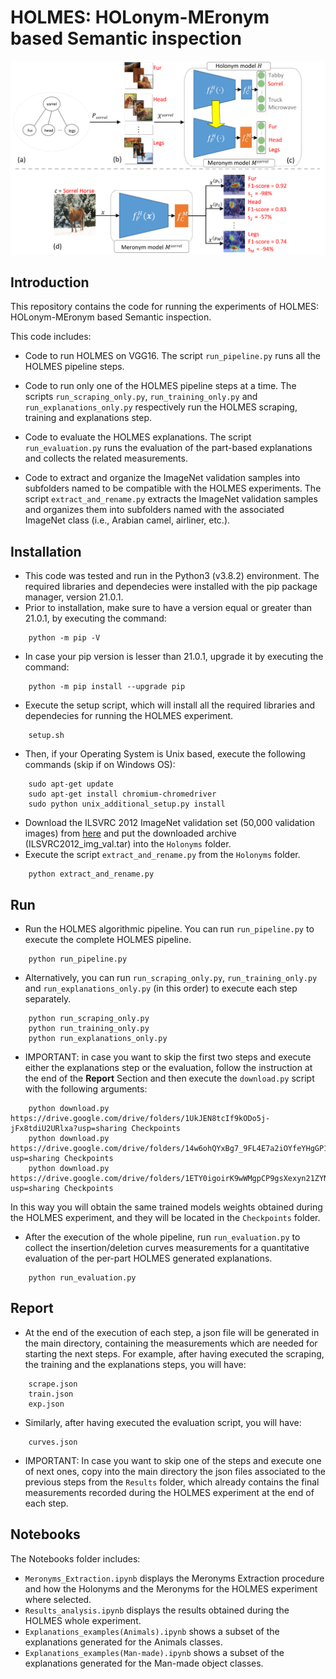 # HOLMES: HOLonym-MEronym based Semantic inspection

![](images/OverviewNew.png?raw=true)

## Introduction
This repository contains the code for running the experiments of HOLMES: HOLonym-MEronym based Semantic inspection. <br />

This code includes:

* Code to run HOLMES on VGG16.
    The script `run_pipeline.py` runs all the HOLMES pipeline steps.
    
* Code to run only one of the HOLMES pipeline steps at a time.
    The scripts `run_scraping_only.py`, `run_training_only.py` and `run_explanations_only.py` respectively run the HOLMES scraping, training and explanations step.
    
* Code to evaluate the HOLMES explanations.
    The script `run_evaluation.py` runs the evaluation of the part-based explanations and collects the related measurements.

* Code to extract and organize the ImageNet validation samples into subfolders named to be compatible with the HOLMES experiments.
    The script `extract_and_rename.py` extracts the ImageNet validation samples and organizes them into subfolders named with the associated ImageNet class (i.e., Arabian camel, airliner, etc.).
    
## Installation

* This code was tested and run in the Python3 (v3.8.2) environment. The required libraries and dependecies were installed with the pip package manager, version 21.0.1.
* Prior to installation, make sure to have a version equal or greater than 21.0.1, by executing the command:

```
    python -m pip -V
```

* In case your pip version is lesser than 21.0.1, upgrade it by executing the command:

```
    python -m pip install --upgrade pip
```

* Execute the setup script, which will install all the required libraries and dependecies for running the HOLMES experiment.

```
    setup.sh
```

* Then, if your Operating System is Unix based, execute the following commands (skip if on Windows OS):

```
    sudo apt-get update
    sudo apt-get install chromium-chromedriver
    sudo python unix_additional_setup.py install
```

* Download the ILSVRC 2012 ImageNet validation set (50,000 validation images) from [here](https://image-net.org/challenges/LSVRC/2012/index.php#) and put the downloaded archive (ILSVRC2012_img_val.tar) into the `Holonyms` folder.
* Execute the script `extract_and_rename.py` from the `Holonyms` folder.

```
    python extract_and_rename.py
```

## Run

* Run the HOLMES algorithmic pipeline. You can run `run_pipeline.py` to execute the complete HOLMES pipeline.  

```
    python run_pipeline.py
```

* Alternatively, you can run `run_scraping_only.py`, `run_training_only.py` and `run_explanations_only.py` (in this order) to execute each step separately.

```
    python run_scraping_only.py
    python run_training_only.py
    python run_explanations_only.py
```

* IMPORTANT: in case you want to skip the first two steps and execute either the explanations step or the evaluation, follow the instruction at the end of the **Report** Section and then execute the `download.py` script with the following arguments:

```
    python download.py https://drive.google.com/drive/folders/1UkJEN8tcIf9kODo5j-jFx8tdiU2URlxa?usp=sharing Checkpoints
    python download.py https://drive.google.com/drive/folders/14w6ohQYxBg7_9FL4E7a2iOYfeYHgGP1M?usp=sharing Checkpoints
    python download.py https://drive.google.com/drive/folders/1ETY0igoirK9wWMgpCP9gsXexyn21ZYNP?usp=sharing Checkpoints
```

In this way you will obtain the same trained models weights obtained during the HOLMES experiment, and they will be located in the `Checkpoints` folder.

* After the execution of the whole pipeline, run `run_evaluation.py` to collect the insertion/deletion curves measurements for a quantitative evaluation of the per-part HOLMES generated explanations.

```
    python run_evaluation.py
```

## Report
* At the end of the execution of each step, a json file will be generated in the main directory, containing the measurements which are needed for starting the next steps. For example, after having executed the scraping, the training and the explanations steps, you will have:

```
    scrape.json
    train.json
    exp.json
```

* Similarly, after having executed the evaluation script, you will have:

```
    curves.json
```

* IMPORTANT: In case you want to skip one of the steps and execute one of next ones, copy into the main directory the json files associated to the previous steps from the `Results` folder, which already contains the final measurements recorded during the HOLMES experiment at the end of each step.

## Notebooks 
The Notebooks folder includes:

* `Meronyms_Extraction.ipynb` displays the Meronyms Extraction procedure and how the Holonyms and the Meronyms for the HOLMES experiment where selected.
* `Results_analysis.ipynb` displays the results obtained during the HOLMES whole experiment.
* `Explanations_examples(Animals).ipynb` shows a subset of the explanations generated for the Animals classes.
* `Explanations_examples(Man-made).ipynb` shows a subset of the explanations generated for the Man-made object classes.
